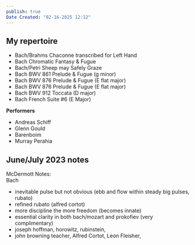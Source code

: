 ```yaml
---
publish: true
Date Created: "02-16-2025 12:12"
---
```

## My repertoire
- Bach/Brahms Chaconne transcribed for Left Hand
- Bach Chromatic Fantasy & Fugue
- Bach/Petri Sheep may Safely Graze
- Bach BWV 861 Prelude & Fugue (g minor)
- Bach BWV 876 Prelude & Fugue  (E flat major)
- Bach BWV 876 Prelude & Fugue (E flat major)
- Bach BWV 912 Toccata (D major)
- Bach French Suite #6 (E Major)

**Performers**
- Andreas Schiff
- Glenn Gould
- Barenboim
- Murray Perahia

## June/July 2023 notes

McDermott Notes:  
Bach

- inevitable pulse but not obvious (ebb and flow within steady big pulses, rubato)  
- refined rubato (alfred cortot)  
- more discipline the more freedom (becomes innate)  
- essential clarity in both bach/mozart and prokofiev (very complimentary)  
- joseph hoffman, horowitz, rubinstein,   
- john browning teacher, Alfred Cortot, Leon Fleisher, 